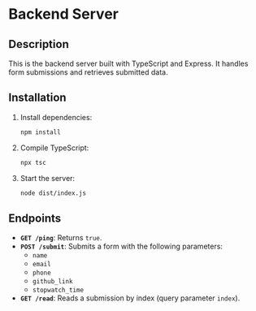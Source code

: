 # Backend Server

## Description
This is the backend server built with TypeScript and Express. It handles form submissions and retrieves submitted data.

## Installation

1. Install dependencies:
    ```sh
    npm install
    ```

2. Compile TypeScript:
    ```sh
    npx tsc
    ```

3. Start the server:
    ```sh
    node dist/index.js
    ```

## Endpoints

- **`GET /ping`**: Returns `true`.
- **`POST /submit`**: Submits a form with the following parameters:
  - `name`
  - `email`
  - `phone`
  - `github_link`
  - `stopwatch_time`
- **`GET /read`**: Reads a submission by index (query parameter `index`).
